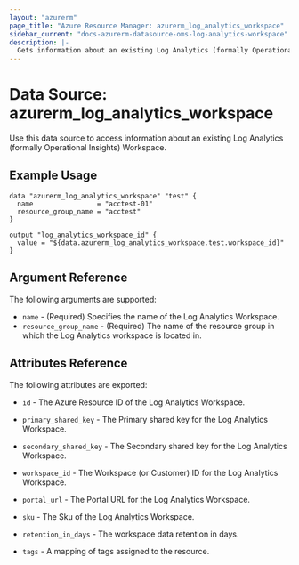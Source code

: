 ```yaml
---
layout: "azurerm"
page_title: "Azure Resource Manager: azurerm_log_analytics_workspace"
sidebar_current: "docs-azurerm-datasource-oms-log-analytics-workspace"
description: |-
  Gets information about an existing Log Analytics (formally Operational Insights) Workspace.
---
```


# Data Source: azurerm_log_analytics_workspace

Use this data source to access information about an existing Log Analytics (formally Operational Insights) Workspace.

## Example Usage

```hcl
data "azurerm_log_analytics_workspace" "test" {
  name                = "acctest-01"
  resource_group_name = "acctest"
}

output "log_analytics_workspace_id" {
  value = "${data.azurerm_log_analytics_workspace.test.workspace_id}"
}
```

## Argument Reference

The following arguments are supported:

* `name` - (Required) Specifies the name of the Log Analytics Workspace.
* `resource_group_name` - (Required) The name of the resource group in which the Log Analytics workspace is located in.

## Attributes Reference

The following attributes are exported:

* `id` - The Azure Resource ID of the Log Analytics Workspace.

* `primary_shared_key` - The Primary shared key for the Log Analytics Workspace.

* `secondary_shared_key` - The Secondary shared key for the Log Analytics Workspace.

* `workspace_id` - The Workspace (or Customer) ID for the Log Analytics Workspace.

* `portal_url` - The Portal URL for the Log Analytics Workspace.

* `sku` - The Sku of the Log Analytics Workspace.

* `retention_in_days` - The workspace data retention in days.

* `tags` - A mapping of tags assigned to the resource.
